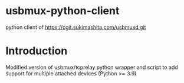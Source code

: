 # usbmux-python-client
python client of https://cgit.sukimashita.com/usbmuxd.git

# Introduction
Modified version of usbmux/tcprelay python wrapper and script to add support for multiple attached devices (Python >= 3.9)